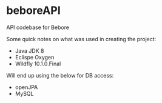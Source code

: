 # beboreAPI
API codebase for Bebore

Some quick notes on what was used in creating the project:
- Java JDK 8
- Eclispe Oxygen
- Wildfly 10.1.0.Final

Will end up using the below for DB access:
- openJPA
- MySQL
